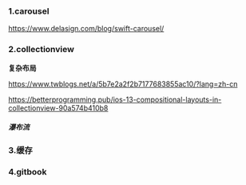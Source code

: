 ### 1.carousel
https://www.delasign.com/blog/swift-carousel/


### 2.collectionview 

**复杂布局**

https://www.twblogs.net/a/5b7e2a2f2b7177683855ac10/?lang=zh-cn

https://betterprogramming.pub/ios-13-compositional-layouts-in-collectionview-90a574b410b8

##### 瀑布流

### 3.缓存

### 4.gitbook



